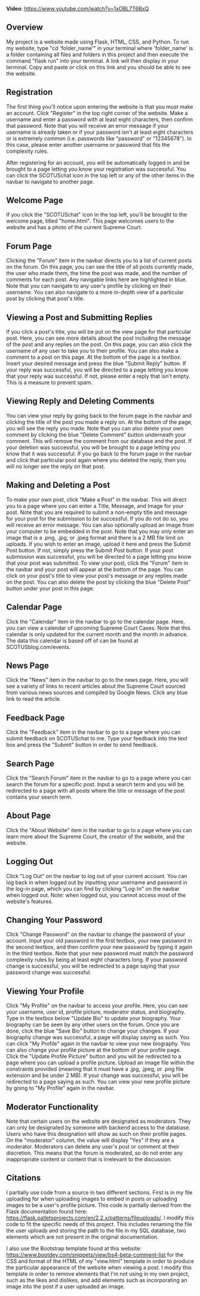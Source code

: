 **Video**: https://www.youtube.com/watch?v=1xOBL7T6BxQ


## Overview
My project is a website made using Flask, HTML, CSS, and Python. To run my website, type "cd 'folder_name'" in your terminal where 'folder_name' is a folder containing all files and folders in this project and then execute the command "flask run" into your terminal. A link will then display in your terminal. Copy and paste or click on this link and you should be able to see the website.

## Registration
The first thing you'll notice upon entering the website is that you must make an account. Click "Register" in the top right corner of the website. Make a username and enter a password with at least eight characters, then confirm that password. Note that you will receive an error message if your username is already taken or if your password isn't at least eight characters or is extremely common (i.e. passwords like "password" or "12345678"). In this case, please enter another username or password that fits the complexity rules.

After registering for an account, you will be automatically logged in and be brought to a page letting you know your registration was successful. You can click the SCOTUSchat icon in the top left or any of the other items in the navbar to navigate to another page.

## Welcome Page
If you click the "SCOTUSchat" icon in the top left, you'll be brought to the welcome page, titled "home.html". This page welcomes users to the website and has a photo of the current Supreme Court.

## Forum Page
Clicking the "Forum" item in the navbar directs you to a list of current posts on the forum. On this page, you can see the title of all posts currently made, the user who made them, the time the post was made, and the number of comments for each post. Any navigable links here are highlighted in blue. Note that you can navigate to any user's profile by clicking on their username. You can also navigate to a more in-depth view of a particular post by clicking that post's title.

## Viewing a Post and Submitting Replies
If you click a post's title, you will be put on the view page for that particular post. Here, you can see more details about the post including the message of the post and any replies on the post. On this page, you can also click the username of any user to take you to their profile. You can also make a comment to a post on this page. At the bottom of the page is a textbox. Insert your desired message and press the blue "Submit Reply" button. If your reply was successful, you will be directed to a page letting you know that your reply was successful. If not, please enter a reply that isn't empty. This is a measure to prevent spam.

## Viewing Reply and Deleting Comments
You can view your reply by going back to the forum page in the navbar and clicking the title of the post you made a reply on. At the bottom of the page, you will see the reply you made. Note that you can also delete your own comment by clicking the blue "Delete Comment" button underneath your comment. This will remove the comment from our database and the post. If your deletion was successful, you will be brought to a page letting you know that it was successful. If you go back to the forum page in the navbar and click that particular post again where you deleted the reply, then you will no longer see the reply on that post.

## Making and Deleting a Post
To make your own post, click "Make a Post" in the navbar. This will direct you to a page where you can enter a Title, Message, and Image for your post. Note that you are required to submit a non-empty title and message for your post for the submission to be successful. If you do not do so, you will receive an error message. You can also optionally upload an image from your computer to be embedded in the post. Note that you may only enter an image that is a .png, .jpg, or .jpeg format and there is a 2 MB file limit on uploads. If you wish to enter an image, upload it here and press the Submit Post button. If not, simply press the Submit Post button. If your post submission was successful, you will be directed to a page letting you know that your post was submitted. To view your post, click the "Forum" item in the navbar and your post will appear at the bottom of the page. You can click on your post's title to view your post's message or any replies made on the post. You can also delete the post by clicking the blue "Delete Post" button under your post in this page.


## Calendar Page
Click the "Calendar" item in the navbar to go to the calendar page. Here, you can view a calendar of upcoming Supreme Court Cases. Note that this calendar is only updated for the current month and the month in advance. The data this calendar is based off of can be found at SCOTUSblog.com/events.


## News Page
Click the "News" item in the navbar to go to the news page. Here, you will see a variety of links to recent articles about the Supreme Court sourced from various news sources and compiled by Google News. Click any blue link to read the article.


## Feedback Page
Click the "Feedback" item in the navbar to go to a page where you can submit feedback on SCOTUSchat to me. Type your feedback into the text box and press the "Submit" button in order to send feedback.


## Search Page
Click the "Search Forum" item in the navbar to go to a page where you can search the forum for a specific post. Input a search term and you will be redirected to a page with all posts where the title or message of the post contains your search term.


## About Page
Click the "About Website" item in the navbar to go to a page where you can learn more about the Supreme Court, the creator of the website, and the website.


## Logging Out
Click "Log Out" on the navbar to log out of your current account. You can log back in when logged out by inputting your username and password in the log-in page, which you can find by clicking "Log-In" on the navbar when logged out. Note: when logged out, you cannot access most of the website's features.

## Changing Your Password
Click "Change Password" on the navbar to change the password of your account. Input your old password in the first textbox, your new password in the second textbox, and then confirm your new password by typing it again in the third textbox. Note that your new password must match the password complexity rules by being at least eight characters long. If your password change is successful, you will be redirected to a page saying that your password change was successful.

## Viewing Your Profile
Click "My Profile" on the navbar to access your profile. Here, you can see your username, user id, profile picture, moderator status, and biography. Type in the textbox below "Update Bio" to update your biography. Your biography can be seen by any other users on the forum. Once you are done, click the blue "Save Bio" button to change your changes. If your biography change was successful, a page will display saying as such. You can click "My Profile" again in the navbar to view your new biography. You can also change your profile picture at the bottom of your profile page. Click the "Update Profile Picture" button and you will be redirected to a page where you can upload a profile picture. Upload an image file within the constraints provided (meaning that it must have a .jpg, .jpeg, or .png file extension and be under 2 MB). If your change was successful, you will be redirected to a page saying as such. You can view your new profile picture by going to "My Profile" again in the navbar.


## Moderator Functionality
Note that certain users on the website are designated as moderators. They can only be designated by someone with backend access to the database. Users who have this designation will show as such on their profile pages. On the "moderator" column, the value will display "Yes" if they are a moderator. Moderators can delete any user's post or comment at their discretion. This means that the forum is moderated, so do not enter any inappropriate content or content that is irrelevant to the discussion.


## Citations
I partially use code from a source in two different sections. First is in my file uploading for when uploading images to embed in posts or uploading images to be a user's profile picture. This code is partially derived from the Flask documentation found here: https://flask.palletsprojects.com/en/2.2.x/patterns/fileuploads/. I modify this code to fit the specific needs of this project. This includes renaming the file the user uploads and storing the path to the file in my SQL database, two elements which are not present in the original documentation.

 I also use the Bootstrap template found at this website: https://www.bootdey.com/snippets/view/bs4-beta-comment-list for the CSS and format of the HTML of my "view.html" template in order to produce the particular appearance of the website when viewing a post. I modify this template in order to remove elements that I'm not using in my own project, such as the likes and dislikes, and add elements such as incorporating an image into the post if a user uploaded an image.

